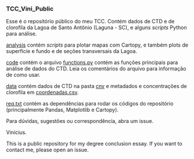 ### TCC_Vini_Public

Esse é o repositório público do meu TCC. Contém dados de CTD e de clorofila da Lagoa de Santo Antônio (Laguna - SC), e alguns *scripts* Python para análise.

[analysis](./analysis) contém *scripts* para plotar mapas com Cartopy, e também plots de superfície e fundo e de seções transversais da Lagoa.

[code](./code) contém o arquivo [functions.py](./code/functions.py) contém as funções principais para análise de dados do CTD. Leia os comentários do arquivo para informação de como usar.

[data](./data) contém dados de CTD na pasta [cnv](./data/cnv) e metadados e concentrações de clorofila em [coordenadas.csv](./data/csv/coordenadas.csv).

[req.txt](./req.txt) contém as dependências para rodar os códigos do repositório (principalmente Pandas, Matplotlib e Cartopy).

Para dúvidas, sugestões ou correspondência, abra um issue.

Vinícius.

This is a public repository for my degree conclusion essay. If you want to contact me, please open an issue.
